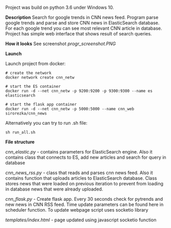 Project was build on python 3.6 under Windows 10.

**Description**
Search for google trends in CNN news feed. Program parse google trends and parse and store CNN news in ElasticSearch database. For each google trend you can see most relevant CNN article in database. Project has simple web interface that shows result of search queries.

**How it looks**
See screenshot *progr_screenshot.PNG*


**Launch** 

Launch project from docker:

```
# create the network
docker network create cnn_netw

# start the ES container
docker run -d --net cnn_netw -p 9200:9200 -p 9300:9300 --name es elasticsearch

# start the flask app container
docker run -d --net cnn_netw -p 5000:5000 --name cnn_web sirorezka/cnn_news
```

Alternatively you can try to run .sh file:
```
sh run_all.sh
```


**File structure**

*cnn_elastic.py*  - contains parameters for ElasticSearch engine. 
Also it contains class that connects to ES, add new articles and search for query in database

*cnn_news_rss.py* - class that reads and parses cnn news feed. Also it contains function that uploads articles to ElasticSearch database. Class stores news that were loaded on previous iteration to prevent from loading in database news that were already uploaded.

*cnn_flask.py* - Create flask app. Every 30 seconds check for pytrends and new news in CNN RSS feed. Time update parameters can be found here in scheduler function. To update webpage script uses socketio library

*templates/index.html* - page updated using javascript socketio function




 